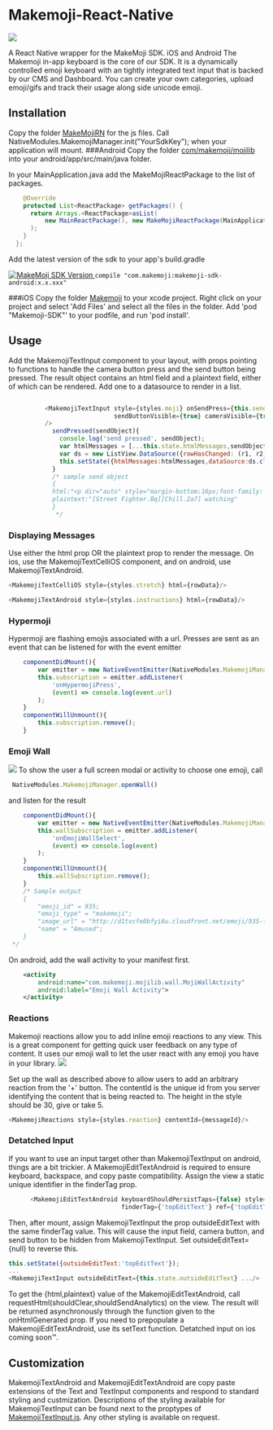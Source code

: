 # Makemoji-React-Native

![](http://makemoji.com/docs/img/Intro.png)

A React Native wrapper for the MakeMoji SDK. iOS and Android
The Makemoji in-app keyboard is the core of our SDK. It is a dynamically controlled emoji keyboard with an tightly integrated text input that is backed by our CMS and Dashboard. You can create your own categories, upload emoji/gifs and track their usage along side unicode emoji.

## Installation
Copy the folder [MakeMojiRN](MakeMojiRN) for the js files.
Call NativeModules.MakemojiManager.init("YourSdkKey"); when your application will mount.
###Android
Copy the folder [com/makemoji/mojilib](android/app/src/main/java/com/makemoji/mojilib) into your android/app/src/main/java folder.

In your MainApplication.java add the MakeMojiReactPackage to the list of packages.
```java
    @Override
    protected List<ReactPackage> getPackages() {
      return Arrays.<ReactPackage>asList(
          new MainReactPackage(), new MakeMojiReactPackage(MainApplication.this)
      );
    }
  };
```
Add the latest version of the sdk to your app's build.gradle 

[ ![MakeMoji SDK Version](https://api.bintray.com/packages/mm/maven/com.makemoji%3Amakemoji-sdk-android/images/download.svg) ](https://bintray.com/mm/maven/com.makemoji%3Amakemoji-sdk-android/_latestVersion)
``` compile "com.makemoji:makemoji-sdk-android:x.x.xxx" ```

###iOS
Copy the folder [Makemoji](ios/Makemoji) to your xcode project. Right click on your project
and select 'Add Files' and select all the files in the folder.
Add 'pod "Makemoji-SDK"' to your podfile, and run 'pod install'.


## Usage
Add the MakemojiTextInput component to your layout, with props pointing to functions to handle the camera button press and the send button being pressed.
The result object contains an html field and a plaintext field, either of which can be rendered.
Add one to a datasource to render in a list.
```javascript

          <MakemojiTextInput style={styles.moji} onSendPress={this.sendPressed.bind(this)} 
                             sendButtonVisible={true} cameraVisible={true} onCameraPress={this.log}
          />
            sendPressed(sendObject){
              console.log('send pressed', sendObject);
              var htmlMessages = [...this.state.htmlMessages,sendObject.html];
              var ds = new ListView.DataSource({rowHasChanged: (r1, r2) => r1 !== r2});
              this.setState({htmlMessages:htmlMessages,dataSource:ds.cloneWithRows(htmlMessages)});
            }
            /* sample send object
            {
            html:"<p dir="auto" style="margin-bottom:16px;font-family:'.Helvetica Neue Interface';font-size:16px;"><span style="color:#000000;"><img style="vertical-align:text-bottom;width:20px;height:20px;" id="734"src="https://d1tvcfe0bfyi6u.cloudfront.net/emoji/734-large@2x.png" name="Street Fighter" link=""><img style="vertical-align:text-bottom;width:20px;height:20px;" id="9927"src="https://d1tvcfe0bfyi6u.cloudfront.net/emoji/9927-large@2x.png" name="Chill" link=""> watching</p>"
            plaintext:"[Street Fighter.Bq][Chill.2a7] watching"
            }
             */
```

### Displaying Messages
Use either the html prop OR the plaintext prop to render the message. On ios, use the MakemojiTextCelliOS component, and on android, use MakemojiTextAndroid.
```javascript
<MakemojiTextCelliOS style={styles.stretch} html={rowData}/>

<MakemojiTextAndroid style={styles.instructions} html={rowData}/>

```

### Hypermoji
Hypermoji are flashing emojis associated with a url.
 Presses are sent as an event that can be listened for with the event emitter
```javascript
    componentDidMount(){
        var emitter = new NativeEventEmitter(NativeModules.MakemojiManager);
        this.subscription = emitter.addListener(
            'onHypermojiPress',
            (event) => console.log(event.url)
        );
    }
    componentWillUnmount(){
        this.subscription.remove();
    }
 ```

### Emoji Wall
![](http://makemoji.com/docs/img/emojiwall.png)
To show the user a full screen modal or activity to choose one emoji, call
```javascript
 NativeModules.MakemojiManager.openWall() 
 ```
 and listen for the result

```javascript
    componentDidMount(){
        var emitter = new NativeEventEmitter(NativeModules.MakemojiManager);
        this.wallSubscription = emitter.addListener(
            'onEmojiWallSelect',
            (event) => console.log(event)
        );
    }
    componentWillUnmount(){
        this.wallSubscription.remove();
    }
    /* Sample output
    {
        "emoji_id" = 935;
        "emoji_type" = "makemoji";
        "image_url" = "http://d1tvcfe0bfyi6u.cloudfront.net/emoji/935-large@2x.png";
        "name" = "Amused";
    }
 */
```
On android, add the wall activity to your manifest first.
```xml
    <activity
        android:name="com.makemoji.mojilib.wall.MojiWallActivity"
        android:label="Emoji Wall Activity">
    </activity>
```
 
 ### Reactions
 

 Makemoji reactions allow you to add inline emoji reactions to any view. This is a great component for getting quick user feedback on any type of content. It uses our emoji wall to let the user react with any emoji you have in your library.
 ![](http://i.imgur.com/MCQttIW.png)

 Set up the wall as described above to allow users to add an arbitrary reaction from the '+' button.
 The contentId is the unique id from you server identifying the content that is being reacted to.
 The height in the style should be 30, give or take 5.
 ```javascript
<MakemojiReactions style={styles.reaction} contentId={messageId}/>
```
 
 
### Detatched Input
If you want to use an input target other than MakemojiTextInput on android, things are a bit trickier. A MakemojiEditTextAndroid is required
to ensure keyboard, backspace, and copy paste compatibility. Assign the view a static unique identifier in the finderTag prop.

```javascript
      <MakemojiEditTextAndroid keyboardShouldPersistTaps={false} style={[styles.editText,{fontSize:this.state.textSize}]}
                               finderTag={'topEditText'} ref={'topEditText'} onHtmlGenerated={this.sendPressed.bind(this)}/>
```
Then, after mount, assign MakemojiTextInput the prop outsideEditText with the same finderTag value.
 This will cause the input field, camera button, and send button to be hidden from MakemojiTextInput.
 Set outsideEditText={null} to reverse
this. 
```javascript
this.setState({outsideEditText:'topEditText'});
...
<MakemojiTextInput outsideEditText={this.state.outsideEditText} .../>

```

To get the {html,plaintext} value of the MakemojiEditTextAndroid, call requestHtml(shouldClear,shouldSendAnalytics) on the view. 
The result will be returned asynchronously through the function given to the onHtmlGenerated prop.
If you need to prepopulate a MakemojiEditTextAndroid, use its setText function.
Detatched input on ios coming soon™.

## Customization
MakemojiTextAndroid and MakemojiEditTextAndroid are copy paste extensions of the Text and TextInput components and respond to standard styling
and custmization. Descriptions of the styling available for MakemojiTextInput can be found next to the proptypes of
[MakemojiTextInput.js](MakemojiRN/MakemojiTextInput.js). Any other styling is available on request.
